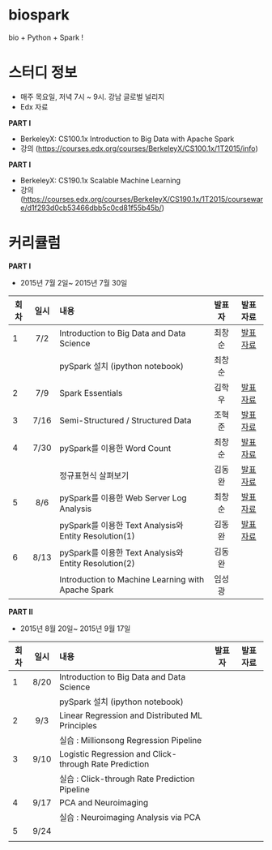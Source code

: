 # biospark
bio + Python + Spark !


# 스터디 정보 
* 매주 목요일, 저녁 7시 ~ 9시. 강남 글로벌 널리지
* Edx 자료

<b>PART I</b>

* BerkeleyX: CS100.1x Introduction to Big Data with Apache Spark 
* 강의 (https://courses.edx.org/courses/BerkeleyX/CS100.1x/1T2015/info)  

<b>PART I</b>

* BerkeleyX: CS190.1x Scalable Machine Learning
* 강의 (https://courses.edx.org/courses/BerkeleyX/CS190.1x/1T2015/courseware/d1f293d0cb53466dbb5c0cd81f55b45b/)

# 커리큘럼
<b>PART I</b>
* 2015년 7월 2일~ 2015년 7월 30일  

| 회차  | 일시   | 내용                                  | 발표자  |              발표자료                    |
| ----- |:------:| :-------------------------------------|:-------:|:----------------------------------------: |
| 1 |7/2|Introduction to Big Data and Data Science|최창순|[발표자료](http://nbviewer.ipython.org/github/biospin/biospark/blob/master/Part1/20150702_BioSpark_Part1-1.ipynb) |
|   |    |pySpark 설치 (ipython notebook)   |최창순|                |
| 2 |7/9 |Spark Essentials                  |김학우 |[발표자료](https://docs.google.com/presentation/d/1MwPX4AgAgnyi2mDWDtZnNbBhkuI9Atgm0ys48kC_4H0/edit#slide=id.p3)|
| 3 |7/16|Semi-Structured / Structured Data | 조혁준 |[발표자료](http://nbviewer.ipython.org/github/biospin/biospark/blob/master/Part1/Week3/biospark.ipynb)|
| 4 |7/30|pySpark를 이용한 Word Count  | 최창순 |[발표자료](http://nbviewer.ipython.org/github/biospin/biospark/blob/master/Part1/Week4/lab1_word_count_student_Answer_CS_20150730.ipynb)|
|   |    |정규표현식 살펴보기| 김동완 |[발표자료](https://docs.google.com/document/d/1E185qknU4exS_V8vxg6HAlEtS3Gmw3LQnv6bXM_2UOw/edit)|
| 5 |8/6|pySpark를 이용한 Web Server Log Analysis| 최창순  |[발표자료](http://nbviewer.ipython.org/github/biospin/biospark/blob/master/Part1/Week5/lab2_apache_log_student_Answer_CS_20150806.ipynb)|
|   |    |pySpark를 이용한 Text Analysis와 Entity Resolution(1) | 김동완 |[발표자료](http://nbviewer.ipython.org/github/biospin/biospark/blob/master/Part1/Week5/2015_08_06_lab3_text_analysis_and_entity_resolution_student.ipynb)|
| 6 |8/13|pySpark를 이용한 Text Analysis와 Entity Resolution(2) | 김동완 | |
|   |    |Introduction to Machine Learning with Apache Spark | 임성광| |


<b>PART II</b>
* 2015년 8월 20일~ 2015년 9월 17일  

| 회차  | 일시   | 내용                                  | 발표자  |              발표자료                    |
| ----- |:------:| :-------------------------------------|:-------:|:----------------------------------------: |
| 1 |8/20|Introduction to Big Data and Data Science        |         |                                           |
|   |    |pySpark 설치 (ipython notebook)                 |         |                                          |
| 2 |9/3 |Linear Regression and Distributed ML Principles |         |                                          |
|   |    |실습 : Millionsong Regression Pipeline           |         |                                          |
| 3 |9/10|Logistic Regression and Click-through Rate Prediction  |     |                                          |
|   |    |실습 : Click-through Rate Prediction Pipeline          |     |                                          |
| 4 |9/17|PCA and Neuroimaging                            |         |                                           |
|   |    |실습 : Neuroimaging Analysis via PCA            |         |                                          | 
| 5 |9/24|                                                |         |                                           |
|   |    |                                                 |   |                                           |

